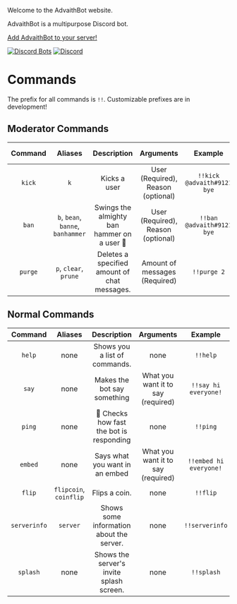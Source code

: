 Welcome to the AdvaithBot website.

AdvaithBot is a multipurpose Discord bot.

[Add AdvaithBot to your server!](/invite)

[![Discord Bots](https://discordbots.org/api/widget/398690824721924107.svg)](https://discordbots.org/bot/398690824721924107) [![Discord](https://discordapp.com/api/guilds/398998849026261003/embed.png?style=banner3)](https://discord.gg/jfSCWE3)

# Commands
The prefix for all commands is `!!`. Customizable prefixes are in development!

## Moderator Commands

Command | Aliases | Description | Arguments | Example | Required Permission
:---:|:---:|:---:|:---:|:---:|:---:
`kick` | `k` | Kicks a user | User (Required), Reason (optional) | `!!kick @advaith#9121 bye` | Kick Members
`ban` | `b`, `bean`, `banne`, `banhammer`| Swings the almighty ban hammer on a user 🔨 | User (Required), Reason (optional) | `!!ban @advaith#9121 bye` | Ban Members
`purge` | `p`, `clear`, `prune` | Deletes a specified amount of chat messages. | Amount of messages (Required) | `!!purge 2` | Manage Messages

## Normal Commands

Command | Aliases | Description | Arguments | Example
:---:|:---:|:---:|:---:|:---:
`help` | none | Shows you a list of commands. | none | `!!help`
`say` | none | Makes the bot say something | What you want it to say (required) | `!!say hi everyone!`
`ping` | none | 🏓 Checks how fast the bot is responding | none | `!!ping`
`embed` | none | Says what you want in an embed | What you want it to say (required) | `!!embed hi everyone!`
`flip` | `flipcoin`, `coinflip` | Flips a coin. | none | `!!flip`
`serverinfo` | `server` | Shows some information about the server. | none | `!!serverinfo`
`splash` | none | Shows the server's invite splash screen. | none | `!!splash`